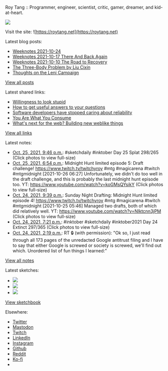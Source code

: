 Roy Tang :: Programmer, engineer, scientist, critic, gamer, dreamer, and kid-at-heart.

![](https://roytang.net/static/img/profile.jpg)

Visit the site: ![https://roytang.net](https://roytang.net)

Latest blog posts:

- [Weeknotes 2021-10-24](https://roytang.net/2021/10/weeknotes-2021-10-24/)
- [Weeknotes 2021-10-17 There And Back Again](https://roytang.net/2021/10/weeknotes-10-17/)
- [Weeknotes 2021-10-10 The Road to Recovery](https://roytang.net/2021/10/weeknotes-10-10/)
- [The Three-Body Problem by Liu Cixin](https://roytang.net/2021/10/three-body-problem/)
- [Thoughts on the Leni Campaign](https://roytang.net/2021/10/leni-campaign/)

[View all posts](https://roytang.net/blog)

Latest shared links:

- [Willingness to look stupid](https://roytang.net/2021/10/willingness-to-look-stupid/)
- [How to get useful answers to your questions](https://roytang.net/2021/10/how-to-get-useful-answers-to-your-questions/)
- [Software developers have stopped caring about reliability](https://roytang.net/2021/10/software-developers-have-stopped-caring-about-reliability/)
- [You Are What You Consume](https://roytang.net/2021/10/you-are-what-you-consume/)
- [What&#x27;s next for the web? Building new weblike things](https://roytang.net/2021/10/35a3ec04101035aadc01d9ec0b06a9f7/)

[View all links](https://roytang.net/links)

Latest notes:

- [Oct. 25, 2021, 9:46 p.m.](https://roytang.net/2021/10/1452632610543325185/): #sketchdaily #inktober Day 25 Splat 298/265 (Click photos to view full-size)
- [Oct. 25, 2021, 6:54 p.m.](https://roytang.net/2021/10/1452589435120390148/): Midnight Hunt limited episode 5: Draft challenge! https://www.twitch.tv/twitchyroy #mtg #magicarena #twitch #mtgmidnight [2021-10-26 06:27] Unfortunately, we didn&#x27;t do too well in the draft challenge, and this is probably the last midnight hunt episode too. YT: https://www.youtube.com/watch?v=koGMsQYsikY (Click photos to view full-size)
- [Oct. 24, 2021, 9:39 p.m.](https://roytang.net/2021/10/1452268456565428233/): Sunday Night Drafting: Midnight Hunt limited episode 4! https://www.twitch.tv/twitchyroy #mtg #magicarena #twitch #mtgmidnight [2021-10-25 05:46] Managed two drafts, both of which did relatively well. YT: https://www.youtube.com/watch?v=NIktcnn3jPM (Click photos to view full-size)
- [Oct. 24, 2021, 7:21 p.m.](https://roytang.net/2021/10/1452233769251966976/): #inktober #sketchdaily #inktober2021 Day 24 Extinct 297/365 (Click photos to view full-size)
- [Oct. 24, 2021, 2:19 p.m.](https://roytang.net/2021/10/1452157717808771074/): RT 🔒 (with permission): &quot;Ok so, I just read through all 173 pages of the unredacted Google antitrust filing and I have to say that either Google is screwed or society is screwed, we&#x27;ll find out which. Unordered list of fun things I learned:&quot;

[View all notes](https://roytang.net/notes)

Latest sketches:


- ![](https://roytang.net/media/cache/d2/71/d2712f503d5b23fc63ddbe38af523fc4.jpg)
- ![](https://roytang.net/media/cache/28/52/2852824611a132138bff4f7b04d6c9ba.jpg)
- ![](https://roytang.net/media/cache/91/de/91deea41f5c7f26270ed4afa5390d02d.jpg)

[View sketchbook](https://roytang.net/albums/sketchbook)


Elsewhere:

- [Twitter](https://twitter.com/roytang)
- [Mastodon](https://mastodon.technology/@roytang)
- [Twitch](https://twitch.tv/twitchyroy)
- [LinkedIn](https://www.linkedin.com/in/roytang)
- [Instagram](https://instagram.com/roytang0400)
- [Github](https://github.com/roytang)
- [Reddit](https://reddit.com/u/hungryroy)
- [Ko-fi](https://ko-fi.com/roytang)
- [](mailto:hello@roytang.net)